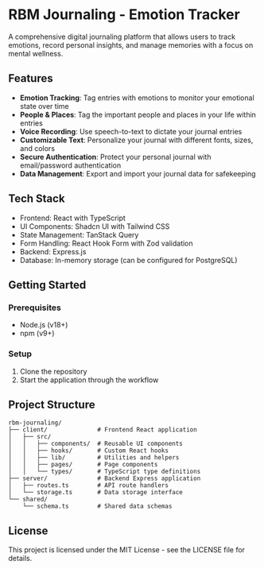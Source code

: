 # RBM Journaling - Emotion Tracker

A comprehensive digital journaling platform that allows users to track emotions, record personal insights, and manage memories with a focus on mental wellness.

## Features

- **Emotion Tracking**: Tag entries with emotions to monitor your emotional state over time
- **People & Places**: Tag the important people and places in your life within entries
- **Voice Recording**: Use speech-to-text to dictate your journal entries
- **Customizable Text**: Personalize your journal with different fonts, sizes, and colors
- **Secure Authentication**: Protect your personal journal with email/password authentication
- **Data Management**: Export and import your journal data for safekeeping

## Tech Stack

- Frontend: React with TypeScript
- UI Components: Shadcn UI with Tailwind CSS
- State Management: TanStack Query
- Form Handling: React Hook Form with Zod validation
- Backend: Express.js
- Database: In-memory storage (can be configured for PostgreSQL)

## Getting Started

### Prerequisites

- Node.js (v18+)
- npm (v9+)

### Setup

1. Clone the repository
2. Start the application through the workflow

## Project Structure

```
rbm-journaling/
├── client/              # Frontend React application
│   ├── src/
│   │   ├── components/  # Reusable UI components
│   │   ├── hooks/       # Custom React hooks
│   │   ├── lib/         # Utilities and helpers
│   │   ├── pages/       # Page components
│   │   └── types/       # TypeScript type definitions
├── server/              # Backend Express application
│   ├── routes.ts        # API route handlers
│   └── storage.ts       # Data storage interface
└── shared/
    └── schema.ts        # Shared data schemas
```

## License

This project is licensed under the MIT License - see the LICENSE file for details.

